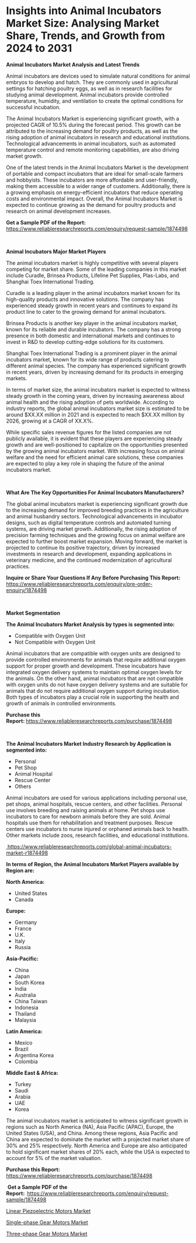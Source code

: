 <p><h1>Insights into Animal Incubators Market Size: Analysing Market Share, Trends, and Growth from 2024 to 2031</h1></p><p><strong>Animal Incubators Market Analysis and Latest Trends</strong></p>
<p><p>Animal incubators are devices used to simulate natural conditions for animal embryos to develop and hatch. They are commonly used in agricultural settings for hatching poultry eggs, as well as in research facilities for studying animal development. Animal incubators provide controlled temperature, humidity, and ventilation to create the optimal conditions for successful incubation.</p><p>The Animal Incubators Market is experiencing significant growth, with a projected CAGR of 10.5% during the forecast period. This growth can be attributed to the increasing demand for poultry products, as well as the rising adoption of animal incubators in research and educational institutions. Technological advancements in animal incubators, such as automated temperature control and remote monitoring capabilities, are also driving market growth.</p><p>One of the latest trends in the Animal Incubators Market is the development of portable and compact incubators that are ideal for small-scale farmers and hobbyists. These incubators are more affordable and user-friendly, making them accessible to a wider range of customers. Additionally, there is a growing emphasis on energy-efficient incubators that reduce operating costs and environmental impact. Overall, the Animal Incubators Market is expected to continue growing as the demand for poultry products and research on animal development increases.</p></p>
<p><strong>Get a Sample PDF of the Report:&nbsp;</strong> <a href="https://www.reliableresearchreports.com/enquiry/request-sample/1874498">https://www.reliableresearchreports.com/enquiry/request-sample/1874498</a></p>
<p>&nbsp;</p>
<p><strong>Animal Incubators Major Market Players</strong></p>
<p><p>The animal incubators market is highly competitive with several players competing for market share. Some of the leading companies in this market include Curadle, Brinsea Products, Lifeline Pet Supplies, Plas-Labs, and Shanghai Toex International Trading.</p><p>Curadle is a leading player in the animal incubators market known for its high-quality products and innovative solutions. The company has experienced steady growth in recent years and continues to expand its product line to cater to the growing demand for animal incubators.</p><p>Brinsea Products is another key player in the animal incubators market, known for its reliable and durable incubators. The company has a strong presence in both domestic and international markets and continues to invest in R&D to develop cutting-edge solutions for its customers.</p><p>Shanghai Toex International Trading is a prominent player in the animal incubators market, known for its wide range of products catering to different animal species. The company has experienced significant growth in recent years, driven by increasing demand for its products in emerging markets.</p><p>In terms of market size, the animal incubators market is expected to witness steady growth in the coming years, driven by increasing awareness about animal health and the rising adoption of pets worldwide. According to industry reports, the global animal incubators market size is estimated to be around $XX.XX million in 2021 and is expected to reach $XX.XX million by 2026, growing at a CAGR of XX.X%.</p><p>While specific sales revenue figures for the listed companies are not publicly available, it is evident that these players are experiencing steady growth and are well-positioned to capitalize on the opportunities presented by the growing animal incubators market. With increasing focus on animal welfare and the need for efficient animal care solutions, these companies are expected to play a key role in shaping the future of the animal incubators market.</p></p>
<p>&nbsp;</p>
<p><strong>What Are The Key Opportunities For Animal Incubators Manufacturers?</strong></p>
<p><p>The global animal incubators market is experiencing significant growth due to the increasing demand for improved breeding practices in the agriculture and animal husbandry sectors. Technological advancements in incubator designs, such as digital temperature controls and automated turning systems, are driving market growth. Additionally, the rising adoption of precision farming techniques and the growing focus on animal welfare are expected to further boost market expansion. Moving forward, the market is projected to continue its positive trajectory, driven by increased investments in research and development, expanding applications in veterinary medicine, and the continued modernization of agricultural practices.</p></p>
<p><strong>Inquire or Share Your Questions If Any Before Purchasing This Report:</strong> <a href="https://www.reliableresearchreports.com/enquiry/pre-order-enquiry/1874498">https://www.reliableresearchreports.com/enquiry/pre-order-enquiry/1874498</a></p>
<p>&nbsp;</p>
<p><strong>Market Segmentation</strong></p>
<p><strong>The Animal Incubators Market Analysis by types is segmented into:</strong></p>
<p><ul><li>Compatible with Oxygen Unit</li><li>Not Compatible with Oxygen Unit</li></ul></p>
<p><p>Animal incubators that are compatible with oxygen units are designed to provide controlled environments for animals that require additional oxygen support for proper growth and development. These incubators have integrated oxygen delivery systems to maintain optimal oxygen levels for the animals. On the other hand, animal incubators that are not compatible with oxygen units do not have oxygen delivery systems and are suitable for animals that do not require additional oxygen support during incubation. Both types of incubators play a crucial role in supporting the health and growth of animals in controlled environments.</p></p>
<p><strong>Purchase this Report:&nbsp;</strong><a href="https://www.reliableresearchreports.com/purchase/1874498">https://www.reliableresearchreports.com/purchase/1874498</a></p>
<p>&nbsp;</p>
<p><strong>The Animal Incubators Market Industry Research by Application is segmented into:</strong></p>
<p><ul><li>Personal</li><li>Pet Shop</li><li>Animal Hospital</li><li>Rescue Center</li><li>Others</li></ul></p>
<p><p>Animal incubators are used for various applications including personal use, pet shops, animal hospitals, rescue centers, and other facilities. Personal use involves breeding and raising animals at home. Pet shops use incubators to care for newborn animals before they are sold. Animal hospitals use them for rehabilitation and treatment purposes. Rescue centers use incubators to nurse injured or orphaned animals back to health. Other markets include zoos, research facilities, and educational institutions.</p></p>
<p><a href="https://www.reliableresearchreports.com/global-animal-incubators-market-r1874498">&nbsp;https://www.reliableresearchreports.com/global-animal-incubators-market-r1874498</a></p>
<p><strong>In terms of Region, the Animal Incubators Market Players available by Region are:</strong></p>
<p>
    <p> <strong> North America: </strong>
        <ul>
            <li>United States</li>
            <li>Canada</li>
        </ul>
        </p> 
    <p> <strong> Europe: </strong>
        <ul>
            <li>Germany</li>
            <li>France</li>
            <li>U.K.</li>
            <li>Italy</li>
            <li>Russia</li>
        </ul>
        </p> 
    <p> <strong> Asia-Pacific: </strong>
        <ul>
            <li>China</li>
            <li>Japan</li>
            <li>South Korea</li>
            <li>India</li>
            <li>Australia</li>
            <li>China Taiwan</li>
            <li>Indonesia</li>
            <li>Thailand</li>
            <li>Malaysia</li>
        </ul>
        </p> 
    <p> <strong> Latin America: </strong>
        <ul>
            <li>Mexico</li>
            <li>Brazil</li>
            <li>Argentina Korea</li>
            <li>Colombia</li>
        </ul>
        </p> 
    <p> <strong> Middle East & Africa: </strong>
        <ul>
            <li>Turkey</li>
            <li>Saudi</li>
            <li>Arabia</li>
            <li>UAE</li>
            <li>Korea</li>
        </ul>
    </p>
    </p>
<p><p>The animal incubators market is anticipated to witness significant growth in regions such as North America (NA), Asia Pacific (APAC), Europe, the United States (USA), and China. Among these regions, Asia Pacific and China are expected to dominate the market with a projected market share of 30% and 25% respectively. North America and Europe are also anticipated to hold significant market shares of 20% each, while the USA is expected to account for 5% of the market valuation.</p></p>
<p><strong>Purchase this Report: </strong><a href="https://www.reliableresearchreports.com/purchase/1874498">https://www.reliableresearchreports.com/purchase/1874498</a></p>
<p>&nbsp;<strong>Get a Sample PDF of the Report:&nbsp;&nbsp;</strong><a href="https://www.reliableresearchreports.com/enquiry/request-sample/1874498">https://www.reliableresearchreports.com/enquiry/request-sample/1874498</a></p>
<p><strong></strong></p>
<p><p><a href="https://github.com/muhammadasraf467/Market-Research-Report-List-1/blob/main/linear-piezoelectric-motors-market.md">Linear Piezoelectric Motors Market</a></p><p><a href="https://github.com/mabutironaldo/Market-Research-Report-List-5/blob/main/single-phase-gear-motors-market.md">Single-phase Gear Motors Market</a></p><p><a href="https://github.com/gikababa4/Market-Research-Report-List-1/blob/main/three-phase-gear-motors-market.md">Three-phase Gear Motors Market</a></p></p>